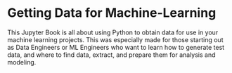 # Getting Data for Machine-Learning


This Jupyter Book is all about using Python to obtain data for use in your machine learning projects. This was especially made for those starting out as Data Engineers or ML Engineers who want to learn how to generate test data, and where to find data, extract, and prepare them for analysis and modeling.
